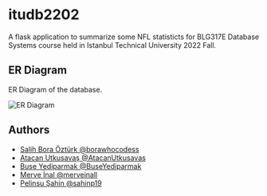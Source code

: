 # itudb2202

A flask application to summarize some NFL statisticts for BLG317E Database Systems course held in Istanbul Technical University 2022 Fall.

## ER Diagram

ER Diagram of the database.

![ER Diagram](https://github.com/itudb2202/itudb2202/other/er_diagram.png)

## Authors

- [Salih Bora Öztürk @borawhocodess](https://www.github.com/octokatherine)
- [Atacan Utkusavaş @AtacanUtkusavas](https://www.github.com/AtacanUtkusavas)
- [Buse Yediparmak @BuseYediparmak](https://www.github.com/BuseYediparmak)
- [Merve İnal @merveinall](https://www.github.com/merveinall)
- [Pelinsu Şahin @sahinp19](https://www.github.com/sahinp19)


